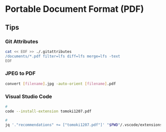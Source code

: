 # Portable Document Format (PDF)

<!--
https://github.com/jonaslejon/malicious-pdf
-->

## Tips

### Git Attributes

```sh
cat << EOF >> ./.gitattributes
/documents/*.pdf filter=lfs diff=lfs merge=lfs -text
EOF
```

### JPEG to PDF

```sh
convert [filename].jpg -auto-orient [filename].pdf
```

### Visual Studio Code

```sh
#
code --install-extension tomoki1207.pdf

#
jq '."recommendations" += ["tomoki1207.pdf"]' "$PWD"/.vscode/extensions.json | sponge "$PWD"/.vscode/extensions.json
```
